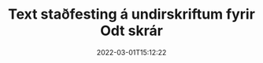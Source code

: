 ---
############################# Static ############################
layout: "auto-gen-signature"
date: 2022-03-01T15:12:22
draft: false
operation: Verify
signaturetype: Text
fileformat: Odt
productName: .NET
lang: is
productCode: net
otherformats: pdf doc docx docm dot dotm dotx odt ott rtf xls xlsx xlsm xlsb csv ods ots xltx xltm ppt pptx pps ppsx odp otp potx potm pptm ppsm
breadcrumb: Put Text signature on Odt for C#

############################# Head ############################
head_title: "Staðfesting á Text undirskriftum fyrir Odt skrár í gegnum C#"
head_description: "Notaðu aðeins nokkrar línur af .NET kóða til að staðfesta Odt skjöl og Text undirskrift þeirra."

############################# Header ############################
title: "Text staðfesting á undirskriftum fyrir Odt skrár"
description: "API fyrir .NET veitir tækifæri til að staðfesta Text undirskriftir á Odt skjölum. Staðfesting á rafrænum undirskriftum inni í Odt skjölunum þínum gæti verið framkvæmd fljótt og auðveldlega."
bg_image: "https://cms.admin.containerize.com/templates/aspose/App_Themes/V3/images/bg/header1.png"
bg_overlay: false
button:
    enable: true

############################# SubMenu ############################
submenu:
    enable: true

    left:
        img_alt: "GroupDocs.Signature for .NET"
        image: "https://cms.admin.containerize.com/templates/groupdocs/images/product-logos/90x90-noborder/groupdocs-signature-net.png"
        product: "GroupDocs.Signature"
        platform: ".NET"



############################# About ############################
about:
    enable: true
    title: "Uppgötvaðu nýja eiginleika GroupDocs.Signature for .NET API"
    content: |
        [GroupDocs.Signature for .NET](https://products.groupdocs.com/signature/net/) API býður upp á fjölbreytt úrval leiða til að vinna úr fjölmörgum skjalasniðum með því að nota rafrænar undirskriftir. Margar tegundir stafrænna undirskrifta eins og texta, myndir, stafræn skilríki, strikamerki, QR-kóða, stimpla eða lýsigögn eru studdar. Viðskiptavinir geta bætt við, fjarlægt, breytt, staðfest eða leitað í stafrænum undirskriftum á PDF skjölum, MS Word skjölum, MS Excel vinnubókum, MS PowerPoint kynningum, Adobe Photoshop skrám og ýmsum myndsniðum. Ótrúlegur fjöldi viðbótareiginleika og stillinga er í boði.
    

############################# Steps ############################
steps:
    enable: true
    title_left: "Hvernig á að staðfesta Text undirskriftir í Odt skjalinu þínu"
    content_left: |
        [GroupDocs.Signature for .NET](https://products.groupdocs.com/signature/net/) inniheldur gagnlega eiginleika eins og staðfestingu á Text undirskriftum sem settar eru á Odt skjöl. Notaðu þetta tækifæri án þess að innleiða aukakóða.
        
        * Í fyrsta lagi, staðfestu undirskriftarflokk sem veitir slóð fyrir breytu byggingaraðila að skjali sem á að vera staðfest.
        * Í öðru lagi, búðu til nýjan VerifyOptions hlut og settu upp alla nauðsynlega eiginleika.
        * Að lokum skaltu kalla á hlut Staðfestingaraðferð Signature sem framhjá VerifyOptions tilviki.
        * Vinndu síðan úr sannprófunarniðurstöðum.

    title_right: "kerfis kröfur"
    content_right: |
        GroupDocs.Signature for .NET eru studd á öllum helstu kerfum og stýrikerfum. Áður en þú keyrir kóðann hér að neðan skaltu ganga úr skugga um að þú hafir eftirfarandi forsendur uppsettar á kerfinu þínu.

        * Stýrikerfi: Microsoft Windows, Linux, MacOS
        * Þróunarumhverfi: Microsoft Visual Studio, Xamarin, MonoDevelop
        * Frameworks: .NET Framework, .NET Standard, .NET Core, Mono
        * Sæktu nýjustu útgáfuna af GroupDocs.Signature for .NET frá [Nuget](https://www.nuget.org/packages/groupdocs.signature)
         
    code: |
        ```csharp    
                
        // Set up input Odt file
        string filePath = "input.odt";

        // Instantiate Signature for input file
        using (GroupDocs.Signature.Signature signature = new GroupDocs.Signature.Signature(filePath))
        {
                //Provide verification options
                TextVerifyOptions options = new TextVerifyOptions()
                {
                    // Process all pages 
                    AllPages = true,
                    // set up text match type
                    MatchType = TextMatchType.Exact,
                    // specify text pattern to search
                    Text = "Very important signature",
                };

                // Verify document signatures
                VerificationResult result = signature.Verify(options);

                //process result
                if (result.IsValid)
                {
                    //..
                }
        }

        ```

############################# Demos ############################
demos:
    enable: true
    title: "Undirskrift með Text undirskriftum Live Demo"
    content: |
       Bættu ýmsum rafrænum undirskriftum við Odt skrá núna með því að fara á [GroupDocs.Signature App](https://products.groupdocs.app/signature/family) vefsíðuna.          

############################# More Formats ############################
more_formats:
    enable: true
    title: "Staðfestu aðrar Text undirskriftir með C#"
    content: |
        "Staðfesting rafrænna undirskrifta sem settar eru í ýmis skjöl. Athugaðu gæði undirskrifta í vinsælu skráarsniðunum eins og sýnt er hér að neðan."
    format: 
       
       
back_to_top:
    enable: true
---